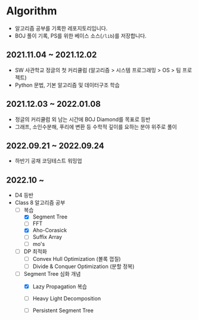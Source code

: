 # Algorithm

* 알고리즘 공부를 기록한 레포지토리입니다.
* BOJ 풀이 기록, PS를 위한 베이스 소스(`/lib`)를 저장합니다.

## 2021.11.04 ~ 2021.12.02
* SW 사관학교 정글의 첫 커리큘럼 (알고리즘 > 시스템 프로그래밍 > OS > 팀 프로젝트)
* Python 문법, 기본 알고리즘 및 데이터구조 학습

## 2021.12.03 ~ 2022.01.08
* 정글의 커리큘럼 외 남는 시간에 BOJ Diamond를 목표로 등반
* 그래프, 소인수분해, 푸리에 변환 등 수학적 깊이를 요하는 분야 위주로 풀이

## 2022.09.21 ~ 2022.09.24
* 하반기 공채 코딩테스트 워밍업

## 2022.10 ~
* D4 등반
* Class 8 알고리즘 공부
    - [ ] 복습
        - [x] Segment Tree
        - [ ] FFT
        - [x] Aho-Corasick
        - [ ] Suffix Array
        - [ ] mo's
    
    - [ ] DP 최적화
        - [ ] Convex Hull Optimization (볼록 껍질)
        - [ ] Divide & Conquer Optimization (분할 정복)

    - [ ] Segment Tree 심화 개념
        - [x] Lazy Propagation 복습
        - [ ] Heavy Light Decomposition
        - [ ] Persistent Segment Tree
    